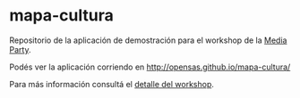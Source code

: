 mapa-cultura
============

Repositorio de la aplicación de demostración para el workshop de la [Media Party](http://www.mediaparty.info/).

Podés ver la aplicación corriendo en http://opensas.github.io/mapa-cultura/

Para más información consultá el [detalle del workshop](http://lanyrd.com/2013/hhba/scpdzb/).

